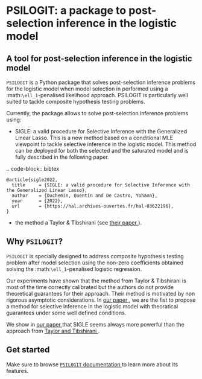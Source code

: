 # PSILOGIT: a package to post-selection inference in the logistic model 

## A tool for post-selection inference in the logistic model

``PSILOGIT`` is a Python package that solves post-selection inference problems for the logistic model when model selection in performed using a :math:`\ell_1`-penalised likelihood approach. PSILOGIT is particularly well suited to tackle composite hypothesis testing problems. 

Currently, the package allows to solve post-selection inference problems using:

- SIGLE: a valid procedure for Selective Inference with the Generalized Linear Lasso. This is a new method based on a conditional MLE viewpoint to tackle selective inference in the logistic model. This method can be deployed for both the selected and the saturated model and is fully described in the following paper.


.. code-block:: bibtex

    @article{sigle2022,
      title     = {SIGLE: a valid procedure for Selective Inference with the Generalized Linear Lasso},
      author    = {Duchemin, Quentin and De Castro, Yohann},
      year      = {2022},
      url       = {https://hal.archives-ouvertes.fr/hal-03622196},
    }

- the method a Taylor & Tibshirani (see [their paper ](https://arxiv.org/abs/1602.07358)).


## Why ``PSILOGIT``?


``PSILOGIT`` is specially designed to address composite hypothesis testing problem after model selection using the non-zero coefficients obtained solving the :math:`\ell_1`-penalised logistic regression. 

Our experiments have shown that the method from Taylor & Tibshirani is most of the time correctly calibrated but the authors do not provide theoretical guarantees for their approach. Their method is motivated by non rigorous asymptotic considerations. In [our paper ](https://hal.archives-ouvertes.fr/hal-03622196), we are the fist to propose a method for selective inference in the logistic model with theoratical guarantees under some well defined conditions.

We show in [our paper ](https://hal.archives-ouvertes.fr/hal-03622196) that SIGLE seems always more powerful than the approach from [Taylor and Tibshirani ](https://arxiv.org/abs/1602.07358).


## Get started

Make sure to browse [``PSILOGIT`` documentation ](https://quentin-duchemin.github.io/SIGLE/) to learn more about its features.


